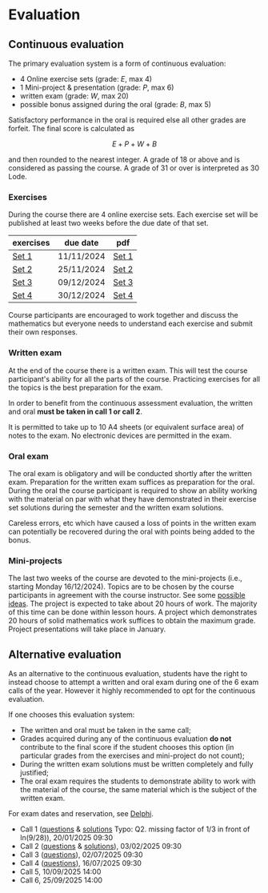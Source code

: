 # Evaluation

## Continuous evaluation

The primary evaluation system is a form of continuous evaluation:

- 4 Online exercise sets (grade: $E$, max 4)
- 1 Mini-project & presentation (grade: $P$, max 6)
- written exam (grade: $W$, max 20)
- possible bonus assigned during the oral (grade: $B$, max 5)

Satisfactory performance in the oral is required else all other grades are forfeit.
The final score is calculated as

$$
E + P + W + B
$$

and then rounded to the nearest integer.
A grade of 18 or above and is considered as passing the course.
A grade of 31 or over is interpreted as 30 Lode.

### Exercises

During the course there are 4 online exercise sets. Each exercise set will be published at least two weeks before the due date of that set.

| exercises                                                                  | due date   | pdf                |
| -------------------------------------------------------------------------- | ---------- | ------------------ |
| [Set 1](https://esamionline.uniroma2.it/course/view.php?id=6165&section=1) | 11/11/2024 | [Set 1](/Set1.pdf) |
| [Set 2](https://esamionline.uniroma2.it/course/view.php?id=6165&section=2) | 25/11/2024 | [Set 2](/Set2.pdf) |
| [Set 3](https://esamionline.uniroma2.it/course/view.php?id=6165&section=3) | 09/12/2024 | [Set 3](/Set3.pdf) |
| [Set 4](https://esamionline.uniroma2.it/course/view.php?id=6165&section=4) | 30/12/2024 | [Set 4](/Set4.pdf) |

Course participants are encouraged to work together and discuss the mathematics but everyone needs to understand each exercise and submit their own responses.

### Written exam

At the end of the course there is a written exam. This will test the course participant's ability for all the parts of the course. Practicing exercises for all the topics is the best preparation for the exam.

In order to benefit from the continuous assessment evaluation, the written and oral **must be taken in call 1 or call 2**.

It is permitted to take up to 10 A4 sheets (or equivalent surface area) of notes to the exam. No electronic devices are permitted in the exam.

### Oral exam

The oral exam is obligatory and will be conducted shortly after the written exam. Preparation for the written exam suffices as preparation for the oral. During the oral the course participant is required to show an ability working with the material on par with what they have demonstrated in their exercise set solutions during the semester and the written exam solutions.

Careless errors, etc which have caused a loss of points in the written exam can potentially be recovered during the oral with points being added to the bonus.

### Mini-projects

The last two weeks of the course are devoted to the mini-projects (i.e., starting Monday 16/12/2024). Topics are to be chosen by the course participants in agreement with the course instructor. See some [possible ideas](/pages/project). The project is expected to take about 20 hours of work. The majority of this time can be done within lesson hours. A project which demonstrates 20 hours of solid mathematics work suffices to obtain the maximum grade. Project presentations will take place in January.

## Alternative evaluation

As an alternative to the continuous evaluation, students have the right to instead choose to attempt a written and oral exam during one of the 6 exam calls of the year. However it highly recommended to opt for the continuous evaluation.

If one chooses this evaluation system:

- The written and oral must be taken in the same call;
- Grades acquired during any of the continuous evaluation **do not** contribute to the final score if the student chooses this option (in particular grades from the exercises and mini-project do not count);
- During the written exam solutions must be written completely and fully justified;
- The oral exam requires the students to demonstrate ability to work with the material of the course, the same material which is the subject of the written exam.

For exam dates and reservation, see [Delphi](https://delphi.uniroma2.it/).

- Call 1 ([questions](/call1.pdf) & [solutions](/Call1Solutions.pdf) Typo: Q2. missing factor of 1/3 in front of ln(9/28)), 20/01/2025 09:30
- Call 2 ([questions](/call2.pdf) & [solutions](/Call2Solutions.pdf)), 03/02/2025 09:30
- Call 3 ([questions](/call3.pdf)), 02/07/2025 09:30
- Call 4 ([questions](/call4.pdf)), 16/07/2025 09:30
- Call 5, 10/09/2025 14:00
- Call 6, 25/09/2025 14:00
